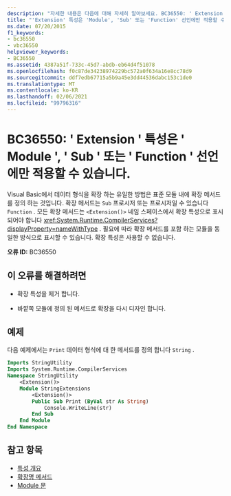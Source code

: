 ```yaml
---
description: "자세한 내용은 다음에 대해 자세히 알아보세요. BC36550: ' Extension ' 특성은 ' Module ', ' Sub ' 또는 ' Function ' 선언에만 적용할 수 있습니다."
title: "'Extension' 특성은 'Module', 'Sub' 또는 'Function' 선언에만 적용할 수 있습니다."
ms.date: 07/20/2015
f1_keywords:
- bc36550
- vbc36550
helpviewer_keywords:
- BC36550
ms.assetid: 4387a51f-733c-45d7-abdb-eb64d4f51078
ms.openlocfilehash: f0c87de34238974229bc572a0f634a16e8cc78d9
ms.sourcegitcommit: ddf7edb67715a5b9a45e3dd44536dabc153c1de0
ms.translationtype: MT
ms.contentlocale: ko-KR
ms.lasthandoff: 02/06/2021
ms.locfileid: "99796316"
---
```

# <a name="bc36550-extension-attribute-can-be-applied-only-to-module-sub-or-function-declarations"></a>BC36550: ' Extension ' 특성은 ' Module ', ' Sub ' 또는 ' Function ' 선언에만 적용할 수 있습니다.

Visual Basic에서 데이터 형식을 확장 하는 유일한 방법은 표준 모듈 내에 확장 메서드를 정의 하는 것입니다. 확장 메서드는 `Sub` 프로시저 또는 프로시저일 수 있습니다 `Function` . 모든 확장 메서드는 `<Extension()>` 네임 스페이스에서 확장 특성으로 표시 되어야 합니다 <xref:System.Runtime.CompilerServices?displayProperty=nameWithType> . 필요에 따라 확장 메서드를 포함 하는 모듈을 동일한 방식으로 표시할 수 있습니다. 확장 특성은 사용할 수 없습니다.

**오류 ID:** BC36550

## <a name="to-correct-this-error"></a>이 오류를 해결하려면

- 확장 특성을 제거 합니다.

- 바깥쪽 모듈에 정의 된 메서드로 확장을 다시 디자인 합니다.

## <a name="example"></a>예제

다음 예제에서는 `Print` 데이터 형식에 대 한 메서드를 정의 합니다 `String` .

```vb
Imports StringUtility
Imports System.Runtime.CompilerServices
Namespace StringUtility
    <Extension()>
    Module StringExtensions
        <Extension()>
        Public Sub Print (ByVal str As String)
            Console.WriteLine(str)
        End Sub
    End Module
End Namespace
```

## <a name="see-also"></a>참고 항목

- [특성 개요](../../programming-guide/concepts/attributes/index.md)
- [확장명 메서드](../../programming-guide/language-features/procedures/extension-methods.md)
- [Module 문](../statements/module-statement.md)
